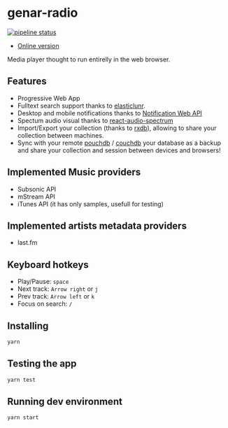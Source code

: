 # genar-radio

[![pipeline status](https://gitlab.com/gtrias/genar-radio/badges/master/pipeline.svg)](https://gitlab.com/gtrias/genar-radio/commits/master)

* [Online version](http://genar-radio.surge.sh/)

Media player thought to run entirelly in the web browser.

## Features

* Progressive Web App
* Fulltext search support thanks to [elasticlunr](https://elasticlunr.com/).
* Desktop and mobile notifications thanks to [Notification Web API](https://developer.mozilla.org/en-US/docs/Web/API/notification)
* Spectum audio visual thanks to [react-audio-spectrum](https://github.com/hu-ke/react-audio-spectrum)
* Import/Export your collection (thanks to [rxdb][rxdb]), allowing to share your collection between machines.
* Sync with your remote [pouchdb](https://pouchdb.com/) / [couchdb](https://couchdb.apache.org/) your database as a backup and share your collection and session between devices and browsers!

## Implemented Music providers

* Subsonic API
* mStream API
* iTunes API (it has only samples, usefull for testing)

## Implemented artists metadata providers

* last.fm

## Keyboard hotkeys

* Play/Pause: `space`
* Next track: `Arrow right` or `j`
* Prev track: `Arrow left` or `k`
* Focus on search: `/`

## Installing

```bash
yarn
```

## Testing the app

```bash
yarn test
```

## Running dev environment

```bash
yarn start
```

[rxdb]: https://rxdb.info
